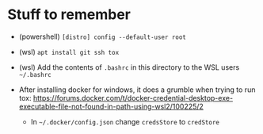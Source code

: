 # Stuff to remember

- (powershell) `[distro] config --default-user root`

- (wsl) `apt install git ssh tox`

- (wsl) Add the contents of `.bashrc` in this directory to the WSL users `~/.bashrc`

- After installing docker for windows, it does a grumble when trying to run tox:
https://forums.docker.com/t/docker-credential-desktop-exe-executable-file-not-found-in-path-using-wsl2/100225/2

  - In `~/.docker/config.json` change `credsStore` to `credStore`






